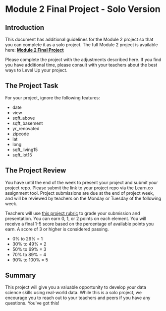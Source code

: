 # Module 2 Final Project - Solo Version

## Introduction

This document has additional guidelines for the Module 2 project so that you can complete it as a solo project. The full Module 2 project is available here: **[Module 2 Final Project](https://github.com/learn-co-curriculum/dsc-mod-2-project-v2-1)**

Please complete the project with the adjustments described here. If you find you have additional time, please consult with your teachers about the best ways to Level Up your project.

## The Project Task

For your project, ignore the following features:

* date
* view
* sqft_above
* sqft_basement
* yr_renovated
* zipcode
* lat
* long
* sqft_living15
* sqft_lot15

## The Project Review

You have until the end of the week to present your project and submit your project repo. Please submit the link to your project repo via the Learn.co assignment tool. Project submissions are due at the end of project week, and will be reviewed by teachers on the Monday or Tuesday of the following week.

Teachers will use [this project rubric](https://docs.google.com/spreadsheets/) to grade your submission and presentation. You can earn 0, 1, or 2 points on each element. You will receive a final 1-5 score based on the percentage of available points you earn. A score of 3 or higher is considered passing.

*  0% to 29% = 1
* 30% to 49% = 2
* 50% to 69% = 3
* 70% to 89% = 4
* 90% to 100% = 5

## Summary

This project will give you a valuable opportunity to develop your data science skills using real-world data. While this is a solo project, we encourage you to reach out to your teachers and peers if you have any questions. You've got this!